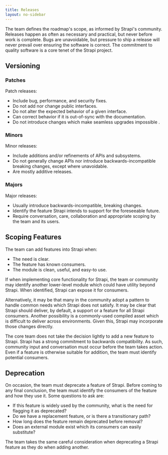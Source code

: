 ```yaml
---
title: Releases
layout: no-sidebar
---
```


The team defines the roadmap's scope, as informed by Strapi's community. Releases happen as often as necessary and practical, but never before work is complete. Bugs are unavoidable, but pressure to ship a release will never prevail over ensuring the software is correct. The commitment to quality software is a core tenet of the Strapi project.

## Versioning

### Patches

Patch releases:
- Include bug, performance, and security fixes.
- Do not add nor change public interfaces.
- Do not alter the expected behavior of a given interface.
- Can correct behavior if it is out-of-sync with the documentation.
- Do not introduce changes which make seamless upgrades impossible .

### Minors

Minor releases:
- Include additions and/or refinements of APIs and subsystems.
- Do not generally change APIs nor introduce backwards-incompatible breaking changes, except where unavoidable.
- Are mostly additive releases.

### Majors

Major releases:
- Usually introduce backwards-incompatible, breaking changes.
- Identify the feature Strapi intends to support for the foreseeable future.
- Require conversation, care, collaboration and appropriate scoping by the team and its users.

## Scoping Features

The team can add features into Strapi when:
- The need is clear.
- The feature has known consumers.
- The module is clean, useful, and easy-to use.

If when implementing core functionality for Strapi, the team or community may identify another lower-level module which could have utility beyond Strapi. When identified, Strapi can expose it for consumers.

Alternatively, it may be that many in the community adopt a pattern to handle common needs which Strapi does not satisfy. It may be clear that Strapi should deliver, by default, a support or a feature for all Strapi consumers. Another possibility is a commonly-used compiled asset which is difficult to deliver across environments. Given this, Strapi may incorporate those changes directly.

The core team does not take the decision lightly to add a new feature to Strapi. Strapi has a strong commitment to backwards compatibility. As such, community input and conversation must occur before the team takes action. Even if a feature is otherwise suitable for addition, the team must identify potential consumers.

## Deprecation

On occasion, the team must deprecate a feature of Strapi. Before coming to any final conclusion, the team must identify the consumers of the feature and how they use it. Some questions to ask are:
- If this feature is widely used by the community, what is the need for flagging it as deprecated?
- Do we have a replacement feature, or is there a transitionary path?
- How long does the feature remain deprecated before removal?
- Does an external module exist which its consumers can easily substitute?

The team takes the same careful consideration when deprecating a Strapi feature as they do when adding another.
